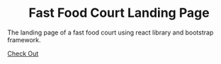 <h1 align="center">Fast Food Court Landing Page</h1>
<p>The landing page of a fast food court using react library and bootstrap framework.</p>
<a href="https://fastfoodcourtlandingpage.netlify.app">Check Out</a>

